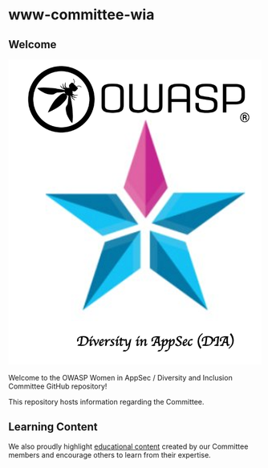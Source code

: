 # www-committee-wia


## Welcome

<p align="center">
  <img src="./assets/images/owasp_dia_logo.png" width=“10” height=“10”>
</p>


Welcome to the OWASP Women in AppSec / Diversity and Inclusion Committee GitHub repository!

This repository hosts information regarding the Committee.


## Learning Content


We also proudly highlight [educational content](https://github.com/OWASP/www-committee-wia/blob/master/tab_educational_content.md) created by our Committee members and encourage others to learn from their expertise.
